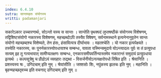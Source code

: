 ```yaml
---
index: 6.4.10
sutra: सान्तमहतः संयोगस्य
vritti: padamanjari
---
```


  सकारेऽकार उच्चारणार्थः, सोऽन्तो यस्य स सान्तः । सान्तेति पृथक्पदं लुप्तषष्ठीकं संयोगस्य विशेषणम्, तद्विशिष्टसंयोगो नकारस्य विशेषणम्, महच्छब्दोऽपि तस्यैव विषेषण्, सर्वनामस्थाने इत्यनेनानुवृतेन सान्तः संयोगो महच्छब्दश्च विशेष्यते, तेन हंसः, हंसावित्यत्र दीर्घाभावः । महतश्चेति । यो नकार इत्यपेक्ष्यते । तस्येति नकारस्य, कः पुनर्नकारस्योपधायाश्च सम्बन्धः, यावता यस्मिन्समुदाये योऽन्त्यादलः पूर्वः स तं प्रत्युपधा सत्यम् इह तु गत्यभावात् सामीप्यलक्षणः सम्बन्धः,  एनकारसमीपवर्तिन्यास्तमेव नकारान्तं समुदायं प्रत्युपधाया इत्यर्थः । कल्पसूत्रेषु च प्रौढोऽयं व्यवहारः तद्यथा - विसर्जनीयोऽनत्यक्षरोपधो रिषित इति । श्रेयानिति । प्रशस्यस्य श्रः , उगिदचाम् इति नुम् । श्रेयांसीति । जश्शसोः शिः, नपुंकस्य झलचः इति नुम् । महानिति । बृहन्महच्छतृवच्च इति वचनाद् उगिदचाम् इति नुम् ॥